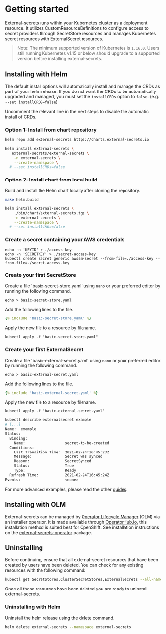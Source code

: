 # Getting started

External-secrets runs within your Kubernetes cluster as a deployment resource.
It utilizes CustomResourceDefinitions to configure access to secret providers through SecretStore resources
and manages Kubernetes secret resources with ExternalSecret resources.

> Note: The minimum supported version of Kubernetes is `1.16.0`. Users still running Kubernetes v1.15 or below should upgrade
> to a supported version before installing external-secrets.

## Installing with Helm

The default install options will automatically install and manage the CRDs as part of your helm release. If you do not want the CRDs to be automatically upgraded and managed, you must set the `installCRDs` option to `false`. (e.g. `--set installCRDS=false`)

Uncomment the relevant line in the next steps to disable the automatic install of CRDs.

### Option 1: Install from chart repository

``` bash
helm repo add external-secrets https://charts.external-secrets.io

helm install external-secrets \
   external-secrets/external-secrets \
    -n external-secrets \
    --create-namespace \
  # --set installCRDs=false
```

### Option 2: Install chart from local build

Build and install the Helm chart locally after cloning the repository.

``` bash
make helm.build

helm install external-secrets \
    ./bin/chart/external-secrets.tgz \
    -n external-secrets \
    --create-namespace \
  # --set installCRDs=false
```

### Create a secret containing your AWS credentials

```shell
echo -n 'KEYID' > ./access-key
echo -n 'SECRETKEY' > ./secret-access-key
kubectl create secret generic awssm-secret --from-file=./access-key --from-file=./secret-access-key
```

### Create your first SecretStore

Create a file 'basic-secret-store.yaml' using `nano` or your preferred editor by running the following command. 

```
echo > basic-secret-store.yaml
```

Add the following lines to the file.

``` yaml
{% include 'basic-secret-store.yaml' %}
```

Apply the new file to a resource by filename.

```
kubectl apply -f "basic-secret-store.yaml"
```

### Create your first ExternalSecret


Create a file 'basic-external-secret.yaml' using `nano` or your preferred editor by running the following command. 

```
echo > basic-external-secret.yaml
```

Add the following lines to the file.

``` yaml
{% include 'basic-external-secret.yaml' %}
```

Apply the new file to a resource by filename.


```
kubectl apply -f "basic-external-secret.yaml"
```

``` bash
kubectl describe externalsecret example
# [...]
Name:  example
Status:
  Binding:
    Name:                  secret-to-be-created
  Conditions:
    Last Transition Time:  2021-02-24T16:45:23Z
    Message:               Secret was synced
    Reason:                SecretSynced
    Status:                True
    Type:                  Ready
  Refresh Time:            2021-02-24T16:45:24Z
Events:                    <none>
```

For more advanced examples, please read the other
[guides](../guides/introduction.md).

## Installing with OLM

External-secrets can be managed by [Operator Lifecycle Manager](https://olm.operatorframework.io/) (OLM) via an installer operator. It is made available through [OperatorHub.io](https://operatorhub.io/), this installation method is suited best for OpenShift. See installation instructions on the [external-secrets-operator](https://operatorhub.io/operator/external-secrets-operator) package.

## Uninstalling

Before continuing, ensure that all external-secret resources that have been created by users have been deleted.
You can check for any existing resources with the following command:

```bash
kubectl get SecretStores,ClusterSecretStores,ExternalSecrets --all-namespaces
```

Once all these resources have been deleted you are ready to uninstall external-secrets.

### Uninstalling with Helm

Uninstall the helm release using the delete command.

```bash
helm delete external-secrets --namespace external-secrets
```
